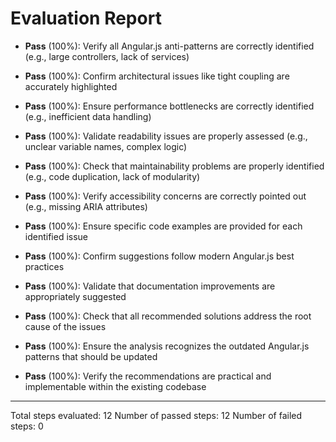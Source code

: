 # Evaluation Report

- **Pass** (100%): Verify all Angular.js anti-patterns are correctly identified (e.g., large controllers, lack of services)
  
- **Pass** (100%): Confirm architectural issues like tight coupling are accurately highlighted
  
- **Pass** (100%): Ensure performance bottlenecks are correctly identified (e.g., inefficient data handling)
  
- **Pass** (100%): Validate readability issues are properly assessed (e.g., unclear variable names, complex logic)
  
- **Pass** (100%): Check that maintainability problems are properly identified (e.g., code duplication, lack of modularity)
  
- **Pass** (100%): Verify accessibility concerns are correctly pointed out (e.g., missing ARIA attributes)
  
- **Pass** (100%): Ensure specific code examples are provided for each identified issue
  
- **Pass** (100%): Confirm suggestions follow modern Angular.js best practices
  
- **Pass** (100%): Validate that documentation improvements are appropriately suggested
  
- **Pass** (100%): Check that all recommended solutions address the root cause of the issues
  
- **Pass** (100%): Ensure the analysis recognizes the outdated Angular.js patterns that should be updated
  
- **Pass** (100%): Verify the recommendations are practical and implementable within the existing codebase

---

Total steps evaluated: 12
Number of passed steps: 12
Number of failed steps: 0